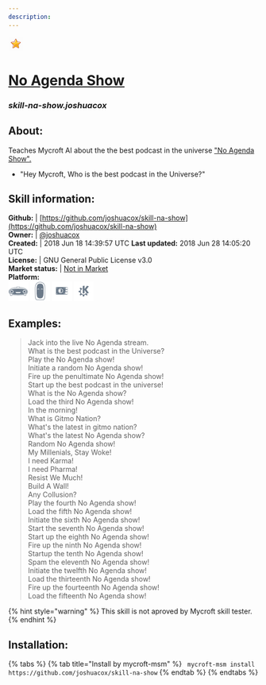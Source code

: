 ```yaml
---    
description:   
---    
```

![](../.gitbook/assets/star.png)  
# [No Agenda Show](http://www.noagendashow.com/)  
### _skill-na-show.joshuacox_  
## About:  
Teaches Mycroft AI about the the best podcast in the universe ["No Agenda Show".](http://www.noagendashow.com/)

* "Hey Mycroft, Who is the best podcast in the Universe?"

## Skill information:  
**Github:** | [https://github.com/joshuacox/skill-na-show](https://github.com/joshuacox/skill-na-show)  
**Owner:** | [@joshuacox](https://github.com/joshuacox)  
**Created:** | 2018 Jun 18 14:39:57 UTC  **Last updated:** 2018 Jun 28 14:05:20 UTC  
**License:** | GNU General Public License v3.0  
**Market status:** | [Not in Market](https://market.mycroft.ai/skill/)  
**Platform:**  
 ![](../.gitbook/assets/mark-1-icon.png)  ![](../.gitbook/assets/mark-2-icon.png)  ![](../.gitbook/assets/picroft-icon.png)  ![](../.gitbook/assets/kde.png)   
## Examples:  
> Jack into the live No Agenda stream.  
> What is the best podcast in the Universe?  
> Play the No Agenda show!  
> Initiate a random No Agenda show!  
> Fire up the penultimate No Agenda show!  
> Start up the best podcast in the universe!  
> What is the No Agenda show?  
> Load the third No Agenda show!  
> In the morning!  
> What is Gitmo Nation?  
> What's the latest in gitmo nation?  
> What's the latest No Agenda show?  
> Random No Agenda show!  
> My Millenials, Stay Woke!  
> I need Karma!  
> I need Pharma!  
> Resist We Much!  
> Build A Wall!  
> Any Collusion?  
> Play the fourth No Agenda show!  
> Load the fifth No Agenda show!  
> Initiate the sixth No Agenda show!  
> Start the seventh No Agenda show!  
> Start up the eighth No Agenda show!  
> Fire up the ninth No Agenda show!  
> Startup the tenth No Agenda show!  
> Spam the eleventh No Agenda show!  
> Initiate the twelfth No Agenda show!  
> Load the thirteenth No Agenda show!  
> Fire up the fourteenth No Agenda show!  
> Load the fifteenth No Agenda show!  
  
{% hint style="warning" %}
This skill is not aproved by Mycroft skill tester.
{% endhint %}
    
## Installation:  
{% tabs %}
{% tab title="Install by mycroft-msm" %}
``` mycroft-msm install https://github.com/joshuacox/skill-na-show```
{% endtab %}
  {% endtabs %}
  